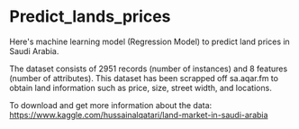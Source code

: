 # Predict_lands_prices

Here's machine learning model (Regression Model) to predict land prices in Saudi Arabia.

The dataset consists of 2951 records (number of instances) and 8 features (number of attributes).
This dataset has been scrapped off sa.aqar.fm to obtain land information such as price, size,
street width, and locations.

To download and get more information about the data:
https://www.kaggle.com/hussainalqatari/land-market-in-saudi-arabia
